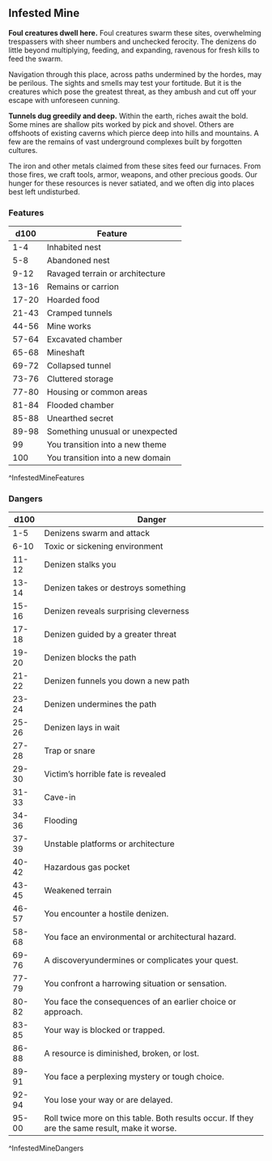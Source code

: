 ## Infested Mine
**Foul creatures dwell here.** Foul creatures swarm these sites, overwhelming trespassers with sheer numbers and unchecked ferocity. The denizens do little beyond multiplying, feeding, and expanding, ravenous for fresh kills to feed the swarm.

Navigation through this place, across paths undermined by the hordes, may be perilous. The sights and smells may test your fortitude. But it is the creatures which pose the greatest threat, as they ambush and cut off your escape with unforeseen cunning.

**Tunnels dug greedily and deep.** Within the earth, riches await the bold. Some mines are shallow pits worked by pick and shovel. Others are offshoots of existing caverns which pierce deep into hills and mountains. A few are the remains of vast underground complexes built by forgotten cultures.

The iron and other metals claimed from these sites feed our furnaces. From those fires, we craft tools, armor, weapons, and other precious goods. Our hunger for these resources is never satiated, and we often dig into places best left undisturbed.

### Features
| d100  | Feature  |
|-------|----------|
| 1-4 | Inhabited nest  |
| 5-8 | Abandoned nest  |
| 9-12 | Ravaged terrain or architecture  |
| 13-16 | Remains or carrion  |
| 17-20 | Hoarded food  |
| 21-43 | Cramped tunnels  |
| 44-56 | Mine works  |
| 57-64 | Excavated chamber  |
| 65-68 | Mineshaft  |
| 69-72 | Collapsed tunnel  |
| 73-76 | Cluttered storage  |
| 77-80 | Housing or common areas  |
| 81-84 | Flooded chamber  |
| 85-88 | Unearthed secret  |
| 89-98 | Something unusual or unexpected  |
| 99 | You transition into a new theme  |
| 100 | You transition into a new domain  |
^InfestedMineFeatures

### Dangers
| d100  | Danger  |
|-------|----------|
| 1-5 | Denizens swarm and attack  |
| 6-10 | Toxic or sickening environment  |
| 11-12 | Denizen stalks you  |
| 13-14 | Denizen takes or destroys something  |
| 15-16 | Denizen reveals surprising cleverness  |
| 17-18 | Denizen guided by a greater threat  |
| 19-20 | Denizen blocks the path  |
| 21-22 | Denizen funnels you down a new path  |
| 23-24 | Denizen undermines the path  |
| 25-26 | Denizen lays in wait  |
| 27-28 | Trap or snare  |
| 29-30 | Victim’s horrible fate is revealed  |
| 31-33 | Cave-in  |
| 34-36 | Flooding  |
| 37-39 | Unstable platforms or architecture  |
| 40-42 | Hazardous gas pocket  |
| 43-45 | Weakened terrain  |
| 46-57 | You encounter a hostile denizen.
| 58-68 | You face an environmental or architectural hazard.
| 69-76 | A discoveryundermines or complicates your quest.
| 77-79 | You confront a harrowing situation or sensation.
| 80-82 | You face the consequences of an earlier choice or approach.
| 83-85 | Your way is blocked or trapped.
| 86-88 | A resource is diminished, broken, or lost.
| 89-91 | You face a perplexing mystery or tough choice.
| 92-94 | You lose your way or are delayed.
| 95-00 | Roll twice more on this table. Both results occur. If they are the same result, make it worse.
^InfestedMineDangers

